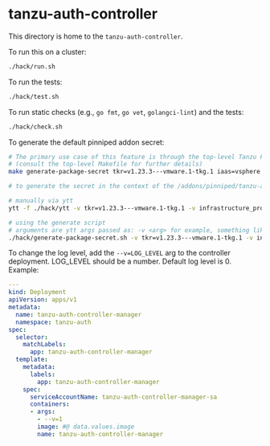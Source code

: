 # tanzu-auth-controller

This directory is home to the `tanzu-auth-controller`.

To run this on a cluster:

```sh
./hack/run.sh
```

To run the tests:

```sh
./hack/test.sh
```

To run static checks (e.g., `go fmt`, `go vet`, `golangci-lint`) and the tests:

```sh
./hack/check.sh
```

To generate the default pinniped addon secret:

```sh
# The primary use case of this feature is through the top-level Tanzu Framework Makefile, via a command like:
# (consult the top-level Makefile for further details)
make generate-package-secret tkr=v1.23.3---vmware.1-tkg.1 iaas=vsphere

# to generate the secret in the context of the /addons/pinniped/tanzu-auth-controller, do one of the following:

# manually via ytt
ytt -f ./hack/ytt -v tkr=v1.23.3---vmware.1-tkg.1 -v infrastructure_provider=vsphere

# using the generate script
# arguments are ytt args passed as: -v <arg> for example, something like:
./hack/generate-package-secret.sh -v tkr=v1.23.3---vmware.1-tkg.1 -v infrastructure_provider=vsphere
```

To change the log level, add the `--v=LOG_LEVEL` arg to the controller deployment.  LOG_LEVEL should
be a number.  Default log level is 0. Example:

```yaml
---
kind: Deployment
apiVersion: apps/v1
metadata:
  name: tanzu-auth-controller-manager
  namespace: tanzu-auth
spec:
  selector:
    matchLabels:
      app: tanzu-auth-controller-manager
  template:
    metadata:
      labels:
        app: tanzu-auth-controller-manager
    spec:
      serviceAccountName: tanzu-auth-controller-manager-sa
      containers:
      - args:
        - --v=1
        image: #@ data.values.image
        name: tanzu-auth-controller-manager
```
